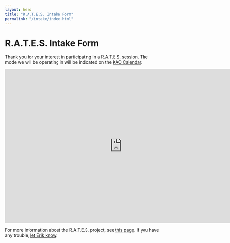 ```yaml
---
layout: hero
title: "R.A.T.E.S. Intake Form"
permalink: "/intake/index.html"
---
```

# R.A.T.E.S. Intake Form
Thank you for your interest in participating in a R.A.T.E.S. session.
The mode we will be operating in will be indicated on the [KAO Calendar](/calendar/).

<iframe src="https://docs.google.com/forms/d/1NN2sVnjWAm1lceaJM2F6A6lm4axUzAKa_atUfoJRz0Y/viewform?embedded=true" width="760" height="500" frameborder="0" marginheight="0" marginwidth="0">Loading...</iframe>

For more information about the R.A.T.E.S. project, see [this page](/rates/breakdown/).
If you have any trouble, [let Erik know](mailto:erik@kentstateatc.org).
